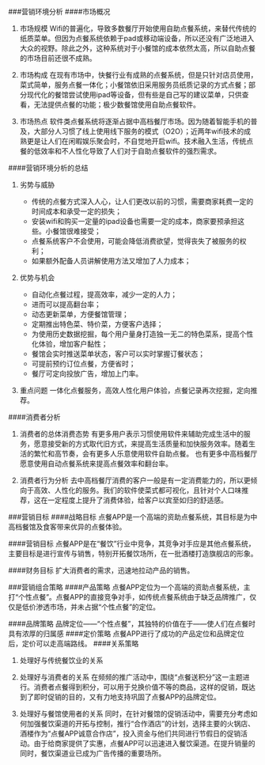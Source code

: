 
###营销环境分析
####市场概况
1. 市场规模
Wifi的普遍化，导致多数餐厅开始使用自助点餐系统，来替代传统的纸质菜单。但因为点餐系统依赖于pad或移动端设备，所以还没有广泛地进入大众的视野。除此之外，这种系统对于小餐馆的成本依然太高，所以自助点餐的市场目前还很不成熟。

2. 市场构成
在现有市场中，快餐行业有成熟的点餐系统，但是只针对店员使用，菜式简单，服务点餐一体化；小餐馆依旧采用服务员纸质记录的方式点餐；部分现代化的餐馆尝试使用ipad等设备，但有些是自己写的建议菜单，只供查看，无法提供点餐的功能；极少数餐馆使用自助点餐软件。

3. 市场热点
软件类点餐系统将逐渐占据中高档餐厅市场。因为随着智能手机的普及，大部分人习惯了线上使用线下服务的模式（O2O）；近两年wifi技术的成熟更是让人们在闲暇娱乐聚会时，不自觉地开启wifi。技术融入生活，传统点餐的低效率和不人性化导致了人们对于自助点餐软件的强烈需求。

####营销环境分析的总结
1. 劣势与威胁
    * 传统的点餐方式深入人心，让人们更改以前的习惯，需要商家耗费一定的时间成本和承受一定的损失；
    * 安装wifi和购买一定量的ipad设备也需要一定的成本，商家要预承担这些。小餐馆很难接受；
    * 点餐系统客户不会使用，可能会降低消费欲望，觉得丧失了被服务的权利；
    * 如果额外配备人员讲解使用方法又增加了人力成本；

2. 优势与机会
    * 自动化点餐过程，提高效率，减少一定的人力；
    * 进而可以提高翻台率；
    * 动态更新菜单，方便餐馆管理；
    * 定期推出特色菜、特价菜，方便客户选择；
    * 为使用历史数据挖掘，每个用户量身打造独一无二的特色菜系，提高个性化体验，增加客户黏性；
    * 餐馆会实时推送菜单状态，客户可以实时掌握订餐状态；
    * 可提前预约订位点餐，方便省时；
    * 餐厅可定向投放广告，增加上门率。

3. 重点问题
一体化点餐服务，高效人性化用户体验，点餐记录再次挖掘，定向推荐。

####消费者分析
1. 消费者的总体消费态势
    有更多用户表示习惯使用软件来辅助完成生活中的服务，愿意接受新的方式取代旧方式，来提高生活质量和加快服务效率。随着生活的繁忙和高节奏，会有更多人乐意使用软件自助点餐。
也有更多中高档餐厅愿意使用自动点餐系统来提高点餐效率和翻台率。

2. 消费者行为分析
去中高档餐厅消费的客户一般是有一定消费能力的，所以更倾向于高效、人性化的服务。我们的软件使菜式都可视化，且针对个人口味推荐，这在一定程度上提升了消费体验，给客户以宾至如归的舒适感。

###营销目标
####战略目标
点餐APP是一个高端的资助点餐系统，其目标是为中高档餐馆及食客带来优异的点餐体验。

####营销目标
点餐APP是在“餐饮”行业中竞争，其竞争对手应是其他点餐系统，主要目标是进行宣传与销售，特别开拓餐饮场所，在一批酒楼打造旗舰店的形象。

####财务目标
扩大消费者的需求，迅速地拉动产品的销售。

###营销组合策略
####产品策略
    点餐APP定位为一个高端的资助点餐系统，主打“个性点餐”。点餐APP的直接竞争对手，如传统点餐系统由于缺乏品牌推广，仅仅是低价渗透市场，并未占据“个性点餐”的定位。
    
####品牌策略
品牌定位——“个性点餐”，其独特的价值在于——使人们在点餐时具有浓厚的归属感
####定价策略
点餐APP进行了成功的产品定位和品牌定位后，定价可以走高端路线。
####关系策略
1. 处理好与传统餐饮业的关系

2. 处理好与消费者的关系
    在频频的推广活动中，围绕“点餐送积分”这一主题进行。消费者点餐得到积分，可以用于兑换价值不等的商品，这样的促销，既达到了即时促销的目的，又有力地支持巩固了点餐APP的品牌定位。

3. 处理好与餐馆使用者的关系
    同时，在针对餐馆的促销活动中，需要充分考虑如何加强餐饮渠道的开拓与控制，推行“合作酒店”的计划，选择主要的火锅店、酒楼作为“点餐APP诚意合作店”，投入资金与他们共同进行节假日的促销活动。由于给商家提供了实惠，点餐APP可以迅速进入餐饮渠道。在提升销量的同时，餐饮渠道业已成为广告传播的重要场所。
